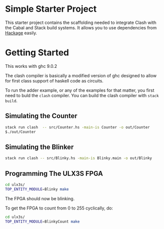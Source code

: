 <!-- omit in toc -->
# Simple Starter Project
This starter project contains the scaffolding needed to integrate Clash with the Cabal and Stack build systems. It allows you to use dependencies from [Hackage](https://hackage.haskell.org/) easily.

# Getting Started
This works with ghc 9.0.2

The clash compiler is basically a modified version of ghc designed to allow for first class support of haskell code as circuits.

To run the adder example, or any of the examples for that matter, you first need to buld the ``clash`` compiler. You can build the clash compiler with ``stack build``.

## Simulating the Counter
```bash
stack run clash  -- src/Counter.hs -main-is Counter -o out/Counter
$./out/Counter
```

## Simulating the Blinker
```bash
stack run clash -- src/Blinky.hs -main-is Blinky.main -o out/Blinky
```

## Programming The ULX3S FPGA

```bash
cd ulx3s/
TOP_ENTITY_MODULE=Blinky make
```

The FPGA should now be blinking.

To get the FPGA to count from 0 to 255 cyclically, do:

```bash
cd ulx3s/
TOP_ENTITY_MODULE=BlinkyCount make
```